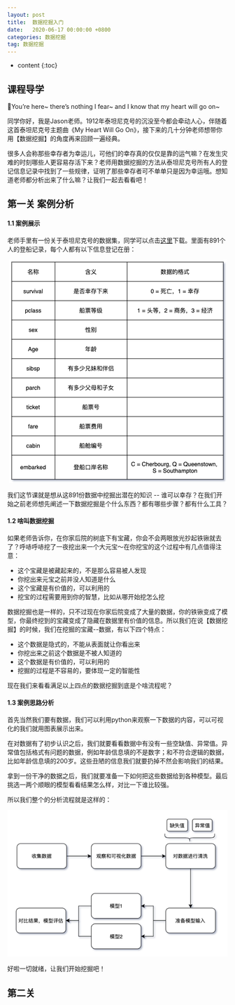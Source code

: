 ```yaml
---
layout: post
title:  数据挖掘入门
date:   2020-06-17 00:00:00 +0800
categories: 数据挖掘
tag: 数据挖掘
---
```


* content
{:toc}


## 课程导学

🎤You’re here~ there’s nothing I fear~ and I know that my heart will go on~

同学你好，我是Jason老师。1912年泰坦尼克号的沉没至今都会牵动人心，伴随着这首泰坦尼克号主题曲《My Heart Will Go On》，接下来的几十分钟老师想带你用【数据挖掘】的角度再来回顾一遍经典。

很多人会称那些幸存者为幸运儿，可他们的幸存真的仅仅是靠的运气嘛？在发生灾难的时刻哪些人更容易存活下来？老师用数据挖掘的方法从泰坦尼克号所有人的登记信息记录中找到了一些规律，证明了那些幸存者可不单单只是因为幸运哦。想知道老师都分析出来了什么嘛？让我们一起去看看吧！

## 第一关 案例分析

#### 1.1 案例展示

老师手里有一份关于泰坦尼克号的数据集，同学可以点击[这里](https://www.kaggle.com/c/titanic/data)下载。里面有891个人的登船记录，每个人都有以下信息登记在册：

<p align="center"> 
  <img src="/imgs/pics/1.png">
</p>

我们这节课就是想从这891份数据中挖掘出潜在的知识 -- 谁可以幸存？在我们开始之前老师想先阐述一下数据挖掘是个什么东西？都有哪些步骤？都有什么工具？

#### 1.2 啥叫数据挖掘

如果老师告诉你，在你家后院的树底下有宝藏，你会不会两眼放光抄起铁锹就去了？呼哧呼哧挖了一夜挖出来一个大元宝～在你挖宝的这个过程中有几点值得注意：

- 这个宝藏是被藏起来的，不是那么容易被人发现
- 你挖出来元宝之前并没人知道是什么
- 这个宝藏是有价值的，可以利用的
- 挖宝的过程需要用到你的智慧，比如从哪开始挖怎么挖

数据挖掘也是一样的，只不过现在你家后院变成了大量的数据，你的铁锹变成了模型，你最终挖到的宝藏变成了隐藏在数据里有价值的信息。所以我们在说【数据挖掘】的时候，我们在挖掘的宝藏--数据，有以下四个特点：

- 这个数据是隐式的，不能从表面就让你看出来
- 你挖出来之前这个数据是不被人知道的
- 这个数据是有价值的，可以利用的
- 挖掘的过程是不容易的，要体现一定的智能性

现在我们来看看满足以上四点的数据挖掘到底是个啥流程呢？

#### 1.3 案例思路分析

首先当然我们要有数据，我们可以利用python来观察一下数据的内容，可以可视化的我们就用图表展示出来。

在对数据有了初步认识之后，我们就要看看数据中有没有一些空缺值、异常值。异常值包括格式有问题的数据，例如年龄信息填的不是数字；和不符合逻辑的数据，比如年龄信息填的200岁。这些丑陋的信息我们就要扔掉不然会影响我们的结果。

拿到一份干净的数据之后，我们就要准备一下如何把这些数据给到各种模型。最后挑选一两个顺眼的模型看看结果怎么样，对比一下谁比较强。

所以我们整个的分析流程就是这样的：

<p align="center"> 
  <img src="/imgs/pics/2.png">
</p>

好啦一切就绪，让我们开始挖掘吧！

## 第二关
